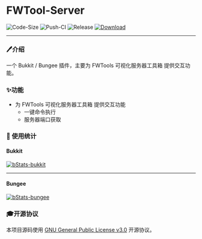 # FWTool-Server
![Code-Size](https://img.shields.io/github/languages/code-size/Yurinann/FWTool-Server)
![Push-CI](https://github.com/Yurinann/FWTool-Server/actions/workflows/push-ci.yml/badge.svg?branch=main)
![Release](https://img.shields.io/github/v/release/Yurinann/FWTool-Server)
[![Download](https://img.shields.io/github/downloads/Yurinann/FWTool-Server/total)](https://github.com/YuFWTool-Server/releases)

---

### 🖊介绍

一个 Bukkit / Bungee 插件，主要为 FWTools 可视化服务器工具箱 提供交互功能。



### ✨功能

- 为 FWTools 可视化服务器工具箱 提供交互功能
  - 一键命令执行
  - 服务器端口获取



### 🧵 使用统计

#### Bukkit
[![bStats-bukkit](https://bstats.org/signatures/bukkit/FWTool-Server.svg)](https://bstats.org/plugin/bukkit/FWTool-Server/14735)

---

#### Bungee

[![bStats-bungee](https://bstats.org/signatures/bungeecord/FWTool-Server.svg)](https://bstats.org/plugin/bungee/FWTool-Server/14736)



### 🎓开源协议

本项目源码使用 [GNU General Public License v3.0](https://opensource.org/licenses/GPL-3.0) 开源协议。